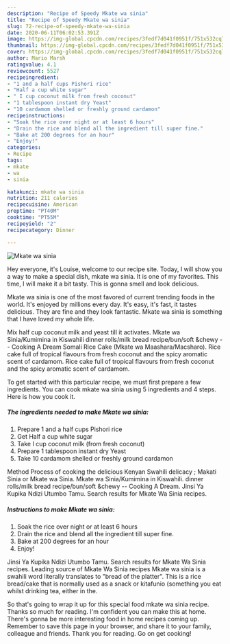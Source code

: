 ```yaml
---
description: "Recipe of Speedy Mkate wa sinia"
title: "Recipe of Speedy Mkate wa sinia"
slug: 72-recipe-of-speedy-mkate-wa-sinia
date: 2020-06-11T06:02:53.391Z
image: https://img-global.cpcdn.com/recipes/3fedf7d041f0951f/751x532cq70/mkate-wa-sinia-recipe-main-photo.jpg
thumbnail: https://img-global.cpcdn.com/recipes/3fedf7d041f0951f/751x532cq70/mkate-wa-sinia-recipe-main-photo.jpg
cover: https://img-global.cpcdn.com/recipes/3fedf7d041f0951f/751x532cq70/mkate-wa-sinia-recipe-main-photo.jpg
author: Mario Marsh
ratingvalue: 4.1
reviewcount: 5527
recipeingredient:
- "1 and a half cups Pishori rice"
- "Half a cup white sugar"
- " I cup coconut milk from fresh coconut"
- "1 tablespoon instant dry Yeast"
- "10 cardamom shelled or freshly ground cardamon"
recipeinstructions:
- "Soak the rice over night or at least 6 hours"
- "Drain the rice and blend all the ingredient till super fine."
- "Bake at 200 degrees for an hour"
- "Enjoy!"
categories:
- Recipe
tags:
- mkate
- wa
- sinia

katakunci: mkate wa sinia 
nutrition: 211 calories
recipecuisine: American
preptime: "PT40M"
cooktime: "PT55M"
recipeyield: "2"
recipecategory: Dinner

---
```



![Mkate wa sinia](https://img-global.cpcdn.com/recipes/3fedf7d041f0951f/751x532cq70/mkate-wa-sinia-recipe-main-photo.jpg)

Hey everyone, it's Louise, welcome to our recipe site. Today, I will show you a way to make a special dish, mkate wa sinia. It is one of my favorites. This time, I will make it a bit tasty. This is gonna smell and look delicious.

Mkate wa sinia is one of the most favored of current trending foods in the world. It's enjoyed by millions every day. It's easy, it's fast, it tastes delicious. They are fine and they look fantastic. Mkate wa sinia is something that I have loved my whole life.

Mix half cup coconut milk and yeast till it activates. Mkate wa Sinia/Kumimina in Kiswahili dinner rolls/milk bread recipe/bun/soft &amp;chewy -- Cooking A Dream Somali Rice Cake (Mkate wa Maashara/Macsharo). Rice cake full of tropical flavours from fresh coconut and the spicy aromatic scent of cardamom. Rice cake full of tropical flavours from fresh coconut and the spicy aromatic scent of cardamom.


To get started with this particular recipe, we must first prepare a few ingredients. You can cook mkate wa sinia using 5 ingredients and 4 steps. Here is how you cook it.

<!--inarticleads1-->

##### The ingredients needed to make Mkate wa sinia:

1. Prepare 1 and a half cups Pishori rice
1. Get Half a cup white sugar
1. Take  I cup coconut milk (from fresh coconut)
1. Prepare 1 tablespoon instant dry Yeast
1. Take 10 cardamom shelled or freshly ground cardamon


Method Process of cooking the delicious Kenyan Swahili delicacy ; Makati Sinia or Mkate wa Sinia. Mkate wa Sinia/Kumimina in Kiswahili. dinner rolls/milk bread recipe/bun/soft &amp;chewy -- Cooking A Dream. Jinsi Ya Kupika Ndizi Utumbo Tamu. Search results for Mkate Wa Sinia recipes. 

<!--inarticleads2-->

##### Instructions to make Mkate wa sinia:

1. Soak the rice over night or at least 6 hours
1. Drain the rice and blend all the ingredient till super fine.
1. Bake at 200 degrees for an hour
1. Enjoy!


Jinsi Ya Kupika Ndizi Utumbo Tamu. Search results for Mkate Wa Sinia recipes. Leading source of Mkate Wa Sinia recipes Mkate wa sinia is a swahili word literally translates to &#34;bread of the platter&#34;. This is a rice bread/cake that is normally used as a snack or kitafunio (something you eat whilst drinking tea, either in the. 

So that's going to wrap it up for this special food mkate wa sinia recipe. Thanks so much for reading. I'm confident you can make this at home. There's gonna be more interesting food in home recipes coming up. Remember to save this page in your browser, and share it to your family, colleague and friends. Thank you for reading. Go on get cooking!
